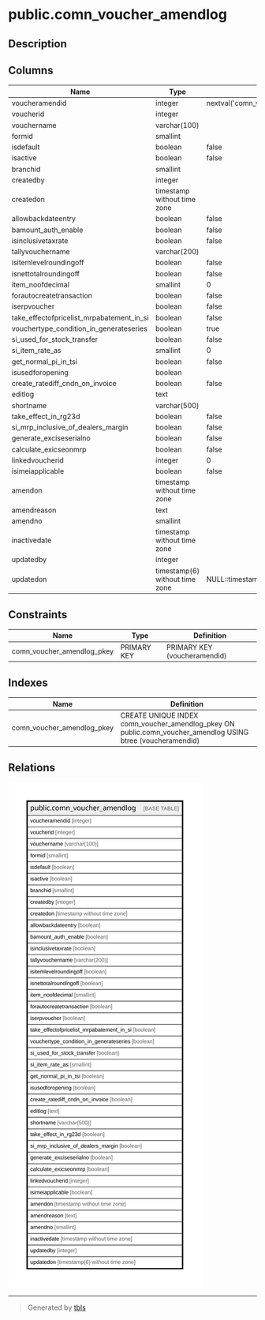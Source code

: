 # public.comn_voucher_amendlog

## Description

## Columns

| Name | Type | Default | Nullable | Children | Parents | Comment |
| ---- | ---- | ------- | -------- | -------- | ------- | ------- |
| voucheramendid | integer | nextval('comn_voucher_amendlog_voucheramendid_seq'::regclass) | false |  |  |  |
| voucherid | integer |  | true |  |  |  |
| vouchername | varchar(100) |  | true |  |  |  |
| formid | smallint |  | true |  |  |  |
| isdefault | boolean | false | true |  |  |  |
| isactive | boolean | false | true |  |  |  |
| branchid | smallint |  | true |  |  |  |
| createdby | integer |  | true |  |  |  |
| createdon | timestamp without time zone |  | true |  |  |  |
| allowbackdateentry | boolean | false | true |  |  |  |
| bamount_auth_enable | boolean | false | true |  |  |  |
| isinclusivetaxrate | boolean | false | true |  |  |  |
| tallyvouchername | varchar(200) |  | true |  |  |  |
| isitemlevelroundingoff | boolean | false | true |  |  |  |
| isnettotalroundingoff | boolean | false | true |  |  |  |
| item_noofdecimal | smallint | 0 | true |  |  |  |
| forautocreatetransaction | boolean | false | true |  |  |  |
| iserpvoucher | boolean | false | true |  |  |  |
| take_effectofpricelist_mrpabatement_in_si | boolean | false | true |  |  |  |
| vouchertype_condition_in_generateseries | boolean | true | true |  |  |  |
| si_used_for_stock_transfer | boolean | false | true |  |  |  |
| si_item_rate_as | smallint | 0 | true |  |  |  |
| get_normal_pi_in_tsi | boolean | false | true |  |  |  |
| isusedforopening | boolean |  | true |  |  |  |
| create_ratediff_cndn_on_invoice | boolean | false | true |  |  |  |
| editlog | text |  | true |  |  |  |
| shortname | varchar(500) |  | true |  |  |  |
| take_effect_in_rg23d | boolean | false | true |  |  |  |
| si_mrp_inclusive_of_dealers_margin | boolean | false | true |  |  |  |
| generate_exciseserialno | boolean | false | true |  |  |  |
| calculate_exicseonmrp | boolean | false | true |  |  |  |
| linkedvoucherid | integer | 0 | true |  |  |  |
| isimeiapplicable | boolean | false | true |  |  |  |
| amendon | timestamp without time zone |  | true |  |  |  |
| amendreason | text |  | true |  |  |  |
| amendno | smallint |  | true |  |  |  |
| inactivedate | timestamp without time zone |  | true |  |  |  |
| updatedby | integer |  | true |  |  |  |
| updatedon | timestamp(6) without time zone | NULL::timestamp without time zone | true |  |  |  |

## Constraints

| Name | Type | Definition |
| ---- | ---- | ---------- |
| comn_voucher_amendlog_pkey | PRIMARY KEY | PRIMARY KEY (voucheramendid) |

## Indexes

| Name | Definition |
| ---- | ---------- |
| comn_voucher_amendlog_pkey | CREATE UNIQUE INDEX comn_voucher_amendlog_pkey ON public.comn_voucher_amendlog USING btree (voucheramendid) |

## Relations

![er](public.comn_voucher_amendlog.svg)

---

> Generated by [tbls](https://github.com/k1LoW/tbls)

